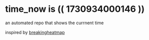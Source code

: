 # time_now is (( 1730934000146 ))

an automated repo that shows the currnent time

inspired by [breakingheatmap](https://github.com/breakingheatmap/breakingheatmap)